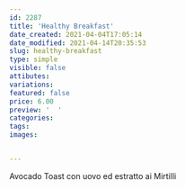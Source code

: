 ```yaml
---
id: 2287
title: 'Healthy Breakfast'
date_created: 2021-04-04T17:05:14
date_modified: 2021-04-14T20:35:53
slug: healthy-breakfast
type: simple
visible: false
attibutes: 
variations:
featured: false
price: 6.00
preview: '  '
categories: 
tags: 
images: 


---
```


<p>Avocado Toast con uovo ed estratto ai Mirtilli</p>


